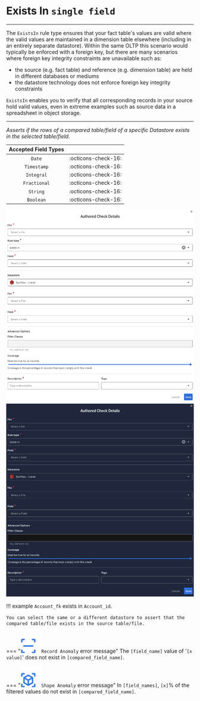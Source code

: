 # Exists In <spam id='single-field'>`single field`</spam>

---

The `ExistsIn` rule type ensures that your fact table's values are valid where the valid values are maintained in a dimension table elsewhere (including in an entirely separate datastore). 
Within the same OLTP this scenario would typically be enforced with a foreign key, but there are many scenarios where foreign key integrity constraints are unavailable such as:
- the source (e.g. fact table) and reference (e.g. dimension table) are held in different databases or mediums
- the datastore technology does not enforce foreign key integrity constraints
  
`ExistsIn` enables you to verify that all corresponding records in your source hold valid values, even in extreme examples such as source data in a spreadsheet in object storage. 

---
*Asserts if the rows of a compared table/field of a specific Datastore exists in the selected table/field.*

| Accepted Field Types   |                      |
| :--------------------: | :------------------: |
| `Date`                 | :octicons-check-16:   |
| `Timestamp`            | :octicons-check-16:   |
| `Integral`             | :octicons-check-16:   |
| `Fractional`           | :octicons-check-16:   |
| `String`               | :octicons-check-16:   |
| `Boolean`              | :octicons-check-16:   |


![Screenshot](../assets/checks/rule-types/exists-in-light.png#only-light)
![Screenshot](../assets/checks/rule-types/exists-in-dark.png#only-dark)

!!! example
    `Account_fk` exists in `Account_id`.

    You can select the same or a different datastore to assert that the compared table/file exists in the source table/file.

=== "![Screenshot](../assets/checks/rule-types/icons/icon-record-anomaly-dark.svg)`Record Anomaly` error message"
    The `[field_name]` value of '`[x value]`' does not exist in `[compared_field_name]`.

=== "![Screenshot](../assets/checks/rule-types/icons/icon-shape-anomaly-dark.svg)`Shape Anomaly` error message"
    In `[field_names]`, `[x]`% of the filtered values do not exist in `[compared_field_name]`.

